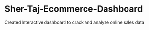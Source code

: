 # Sher-Taj-Ecommerce-Dashboard
Created Interactive dashboard to crack and analyze online sales data
